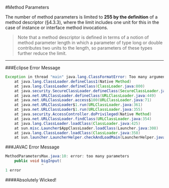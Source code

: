 #Method Parameters

The number of method parameters is limited to **255 by the definition** of a method descriptor (§4.3.3), where the limit includes one unit for this in the case of instance or interface method invocations.

>Note that a method descriptor is defined in terms of a notion of method parameter length in which a parameter of type long or double contributes two units to the length, so parameters of these types further reduce the limit.

---

###Eclipse Error Message
```java
Exception in thread "main" java.lang.ClassFormatError: Too many arguments in method signature in class file method_parameters/MethodParametersMax
	at java.lang.ClassLoader.defineClass1(Native Method)
	at java.lang.ClassLoader.defineClass(ClassLoader.java:800)
	at java.security.SecureClassLoader.defineClass(SecureClassLoader.java:142)
	at java.net.URLClassLoader.defineClass(URLClassLoader.java:449)
	at java.net.URLClassLoader.access$100(URLClassLoader.java:71)
	at java.net.URLClassLoader$1.run(URLClassLoader.java:361)
	at java.net.URLClassLoader$1.run(URLClassLoader.java:355)
	at java.security.AccessController.doPrivileged(Native Method)
	at java.net.URLClassLoader.findClass(URLClassLoader.java:354)
	at java.lang.ClassLoader.loadClass(ClassLoader.java:425)
	at sun.misc.Launcher$AppClassLoader.loadClass(Launcher.java:308)
	at java.lang.ClassLoader.loadClass(ClassLoader.java:358)
	at sun.launcher.LauncherHelper.checkAndLoadMain(LauncherHelper.java:482)

```

###JAVAC Error Message
```java
MethodParametersMax.java:10: error: too many parameters
	public void bigInput(
	            ^
1 error

```

####Absolutely Wicked!

